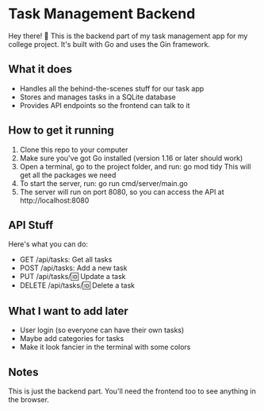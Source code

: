 # Task Management Backend

Hey there! 👋 This is the backend part of my task management app for my college project. It's built with Go and uses the Gin framework.

## What it does

- Handles all the behind-the-scenes stuff for our task app
- Stores and manages tasks in a SQLite database
- Provides API endpoints so the frontend can talk to it

## How to get it running

1. Clone this repo to your computer
2. Make sure you've got Go installed (version 1.16 or later should work)
3. Open a terminal, go to the project folder, and run:  go mod tidy
This will get all the packages we need
4. To start the server, run: go run cmd/server/main.go
5. The server will run on port 8080, so you can access the API at http://localhost:8080

## API Stuff

Here's what you can do:
- GET /api/tasks: Get all tasks
- POST /api/tasks: Add a new task
- PUT /api/tasks/:id: Update a task
- DELETE /api/tasks/:id: Delete a task

## What I want to add later

- User login (so everyone can have their own tasks)
- Maybe add categories for tasks
- Make it look fancier in the terminal with some colors

## Notes

This is just the backend part. You'll need the frontend too to see anything in the browser.